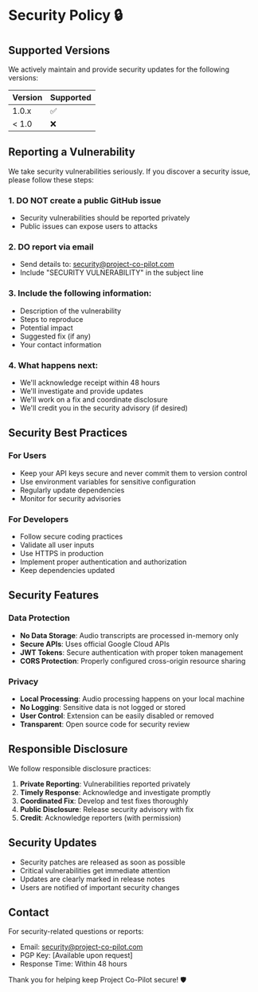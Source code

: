 # Security Policy 🔒

## Supported Versions

We actively maintain and provide security updates for the following versions:

| Version | Supported          |
| ------- | ------------------ |
| 1.0.x   | :white_check_mark: |
| < 1.0   | :x:                |

## Reporting a Vulnerability

We take security vulnerabilities seriously. If you discover a security issue, please follow these steps:

### 1. **DO NOT** create a public GitHub issue
- Security vulnerabilities should be reported privately
- Public issues can expose users to attacks

### 2. **DO** report via email
- Send details to: security@project-co-pilot.com
- Include "SECURITY VULNERABILITY" in the subject line

### 3. **Include the following information:**
- Description of the vulnerability
- Steps to reproduce
- Potential impact
- Suggested fix (if any)
- Your contact information

### 4. **What happens next:**
- We'll acknowledge receipt within 48 hours
- We'll investigate and provide updates
- We'll work on a fix and coordinate disclosure
- We'll credit you in the security advisory (if desired)

## Security Best Practices

### For Users
- Keep your API keys secure and never commit them to version control
- Use environment variables for sensitive configuration
- Regularly update dependencies
- Monitor for security advisories

### For Developers
- Follow secure coding practices
- Validate all user inputs
- Use HTTPS in production
- Implement proper authentication and authorization
- Keep dependencies updated

## Security Features

### Data Protection
- **No Data Storage**: Audio transcripts are processed in-memory only
- **Secure APIs**: Uses official Google Cloud APIs
- **JWT Tokens**: Secure authentication with proper token management
- **CORS Protection**: Properly configured cross-origin resource sharing

### Privacy
- **Local Processing**: Audio processing happens on your local machine
- **No Logging**: Sensitive data is not logged or stored
- **User Control**: Extension can be easily disabled or removed
- **Transparent**: Open source code for security review

## Responsible Disclosure

We follow responsible disclosure practices:
1. **Private Reporting**: Vulnerabilities reported privately
2. **Timely Response**: Acknowledge and investigate promptly
3. **Coordinated Fix**: Develop and test fixes thoroughly
4. **Public Disclosure**: Release security advisory with fix
5. **Credit**: Acknowledge reporters (with permission)

## Security Updates

- Security patches are released as soon as possible
- Critical vulnerabilities get immediate attention
- Updates are clearly marked in release notes
- Users are notified of important security changes

## Contact

For security-related questions or reports:
- Email: security@project-co-pilot.com
- PGP Key: [Available upon request]
- Response Time: Within 48 hours

Thank you for helping keep Project Co-Pilot secure! 🛡️ 